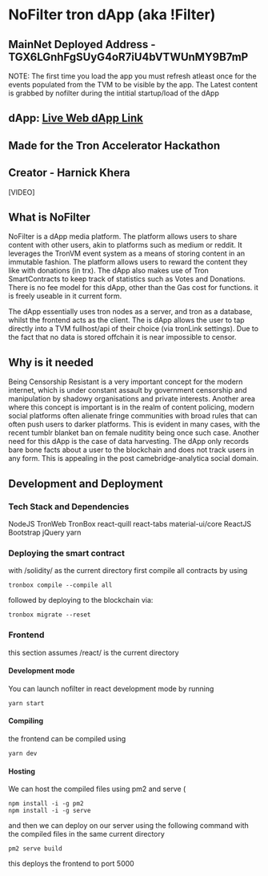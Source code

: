 # NoFilter tron dApp (aka !Filter) 

## MainNet Deployed Address - TGX6LGnhFgSUyG4oR7iU4bVTWUnMY9B7mP

NOTE: The first time you load the app you must refresh atleast once for the events populated from the TVM to be visible by the app. The Latest content is grabbed by nofilter during the intitial startup/load of the dApp

## dApp: [Live Web dApp Link](http://loopexplorer.io:8080/)
## Made for the Tron Accelerator Hackathon
## Creator - Harnick Khera

[VIDEO]

## What is NoFilter
NoFilter is a dApp media platform. The platform allows users to share content with other users, akin to platforms such as medium or reddit. It leverages the TronVM event system as a means of storing content in an immutable fashion. The platform allows users to reward the content they like with donations (in trx). The dApp also makes use of Tron SmartContracts to keep track of statistics such as Votes and Donations. There is no fee model for this dApp, other than the Gas cost for functions. it is freely useable in it current form. 

The dApp essentially uses tron nodes as a server, and tron as a database, whilst the frontend acts as the client. The is dApp allows the user to tap directly into a TVM fullhost/api of their choice (via tronLink settings). Due to the fact that no data is stored offchain it is near impossible to censor.

## Why is it needed

Being Censorship Resistant is a very important concept for the modern internet, which is under constant assault by government censorship and manipulation by shadowy organisations and private interests. Another area where this concept is important is in the realm of content policing, modern social platforms often alienate fringe communities with broad rules that can often push users to darker platforms. This is evident in many cases, with the recent tumblr blanket ban on female nuditity being once such case.  Another need for this dApp is the case of data harvesting. The dApp only records bare bone facts about a user to the blockchain and does not track users in any form. This is appealing in the post camebridge-analytica social domain.

## Development and Deployment

### Tech Stack and Dependencies

NodeJS
TronWeb
TronBox
react-quill
react-tabs
material-ui/core
ReactJS
Bootstrap
jQuery
yarn

### Deploying the smart contract

with /solidity/ as the current directory first compile all contracts by using 

``` 
tronbox compile --compile all
```

followed by deploying to the blockchain via:

``` 
tronbox migrate --reset
```

### Frontend 

this section assumes /react/ is the current directory

#### Development mode

You can launch nofilter in react development mode by running

```
yarn start
```

#### Compiling

the frontend can be compiled using 

```
yarn dev
```

#### Hosting

We can host the compiled files using pm2 and serve (
```
npm install -i -g pm2
npm install -i -g serve
```

and then we can deploy on our server using the following command with the compiled files in the same current directory

```
pm2 serve build
```

this deploys the frontend to port 5000


